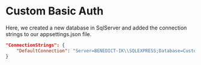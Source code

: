 # Custom Basic Auth 

Here, we created a new database in SqlServer and added the connection strings to our appsettings.json file.

```Json
"ConnectionStrings": {
    "DefaultConnection": "Server=BENEDICT-IK\\SQLEXPRESS;Database=Custom_Basic_Auth_with_Sql_Integration;Trusted_Connection=True;TrustServerCertificate=true"
}
```